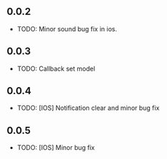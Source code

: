 ## 0.0.2

* TODO: Minor sound bug fix in ios.

## 0.0.3

* TODO: Callback set model

## 0.0.4

* TODO: [IOS] Notification clear and minor bug fix

## 0.0.5

* TODO: [IOS] Minor bug fix 